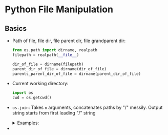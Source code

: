 # Python File Manipulation 

## Basics

- Path of file, file dir, file parent dir, file grandparent dir:
  ```python
  from os.path import dirname, realpath
  filepath = realpath(__file__)

  dir_of_file = dirname(filepath)
  parent_dir_of_file = dirname(dir_of_file)
  parents_parent_dir_of_file = dirname(parent_dir_of_file)
  ```
- Current working directory: 
  ```python
  import os 
  cwd = os.getcwd()
  ```
- `os.join`:
  Takes `n` arguments, concatenates paths by "/" messily. Output string starts from first leading "/" string
  <details>
    <summary> Examples: </summary>
  
      ```python
      import os
      # 1
      path = "/home"
      print(os.path.join(path, "User/Desktop", "file.txt"))
      # >>> /home/User/Desktop/file.txt
  
      # 2
      path = "User/Documents"
      print(os.path.join(path, "/home", "file.txt"))
      # >>> /home/file.txt
      # NOTE: Overriden by "/" symbol
  
      # 3
      path = "/User"
      print(os.path.join(path, "Downloads", "file.txt", "/home"))
      # >>> /home
      # NOTE: Again, overriden by "/" symbol
  
      # 4
      path = "/home"
      print(os.path.join(path, "User/Public/", "Documents", ""))
      # >>> /home/User/Public/Documents
      
      ```
  
  </details>
- 
